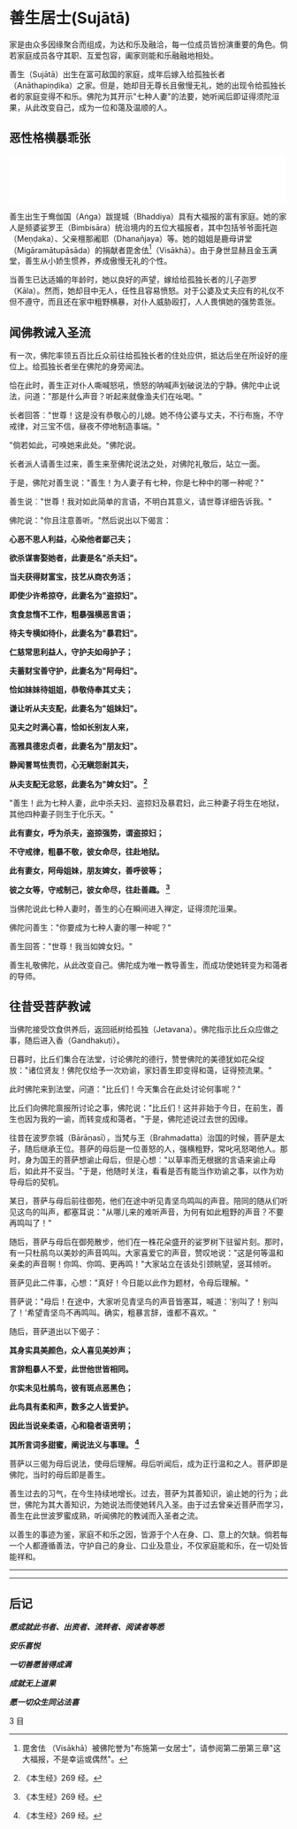 # 善生居士(Sujātā)
家是由众多因缘聚合而组成，为达和乐及融洽，每一位成员皆扮演重要的角色。倘若家庭成员各守其职、互爱包容，阖家则能和乐融融地相处。

善生（Sujātā）出生在富可敌国的家庭，成年后嫁入给孤独长者（Anāthapiṇḍika）之家。但是，她却目无尊长且傲慢无礼，她的出现令给孤独长者的家庭变得不和乐。佛陀为其开示"七种人妻"的法要，她听闻后即证得须陀洹果，从此改变自己，成为一位和蔼及温顺的人。

## 恶性格横暴乖张

<iframe frameborder="0" marginwidth="0" marginheight="0" width=500 height=86 src="./mp3/2.14-1.mp3"></iframe>

善生出生于鸯伽国（Aṅga）跋提城（Bhaddiya）具有大福报的富有家庭。她的家人是频婆娑罗王（Bimbisāra）统治境内的五位大福报者，其中包括爷爷面托迦（Meṇḍaka）、父亲檀那阇耶（Dhanañjaya）等。她的姐姐是鹿母讲堂（Migāramātupāsāda）的捐献者毘舍佉[^1]（Visākhā）。由于身世显赫且金玉满堂，善生从小娇生惯养，养成傲慢无礼的个性。

当善生已达适婚的年龄时，她以良好的声望，嫁给给孤独长者的儿子迦罗（Kāla）。然而，她却目中无人，任性且容易愤怒。对于公婆及丈夫应有的礼仪不但不遵守，而且还在家中粗野横暴，对仆人威胁殴打，人人畏惧她的强势乖张。

## 闻佛教诫入圣流

有一次，佛陀率领五百比丘众前往给孤独长者的住处应供，抵达后坐在所设好的座位上。给孤独长者坐在佛陀的身旁闻法。

恰在此时，善生正对仆人嘶喊怒吼，愤怒的呐喊声划破说法的宁静。佛陀中止说法，问道："那是什么声音？听起来就像渔夫们在吆喝。"

长者回答︰"世尊！这是没有恭敬心的儿媳。她不侍公婆与丈夫，不行布施，不守戒律，对三宝不信，昼夜不停地制造事端。"

"倘若如此，可唤她来此处。"佛陀说。

长者派人请善生过来，善生来至佛陀说法之处，对佛陀礼敬后，站立一面。

于是，佛陀对善生说："善生！为人妻子有七种，你是七种中的哪一种呢？"

善生说︰"世尊！我对如此简单的言语，不明白其意义，请世尊详细告诉我。"

佛陀说："你且注意善听。"然后说出以下偈言： 

<strong>

心恶不思人利益，心染他者鄙己夫；

欲杀谋害娶她者，此妻是名"杀夫妇"。

当夫获得财富宝，技艺从商农务活；

即使少许希掠夺，此妻名为"盗掠妇"。

贪食怠惰不工作，粗暴强横恶言语；

待夫专横如待仆，此妻名为"暴君妇"。

仁慈常思利益人，守护夫如母护子；

夫蓄财宝善守护，此妻名为"阿母妇"。

恰如妹妹待姐姐，恭敬侍奉其丈夫；

谦让听从夫支配，此妻名为"姐妹妇"。

见夫之时满心喜，恰如长别友人来，

高雅具德忠贞者，此妻名为"朋友妇"。

静闻詈骂怯责罚，心无瞋怨耐其夫，

从夫支配无忿怒，此妻名为"婢女妇"。 [^2]

</strong>

"善生！此为七种人妻，此中杀夫妇、盗掠妇及暴君妇，此三种妻子将生在地狱，其他四种妻子则生于化乐天。"

<strong>

此有妻女，呼为杀夫，盗掠强势，谓盗掠妇；

不守戒律，粗暴不敬，彼女命尽，往赴地狱。

此有妻女，阿母姐妹，朋友婢女，善呼彼等；

彼之女等，守戒制己，彼女命尽，往赴善趣。 [^3]

</strong>

当佛陀说此七种人妻时，善生的心在瞬间进入禅定，证得须陀洹果。

佛陀问善生："你要成为七种人妻的哪一种呢？"

善生回答："世尊！我当如婢女妇。"

善生礼敬佛陀，从此改变自己。佛陀成为唯一教导善生，而成功使她转变为和蔼者的导师。

## 往昔受菩萨教诫

当佛陀接受饮食供养后，返回祇树给孤独（Jetavana）。佛陀指示比丘众应做之事，随后进入香（Gandhakuṭi）。

日暮时，比丘们集合在法堂，讨论佛陀的德行，赞誉佛陀的美德犹如花朵绽放："诸位贤友！佛陀仅给予一次劝谕，家妇善生即变得和蔼，证得预流果。"

此时佛陀来到法堂，问道："比丘们！今天集合在此处讨论何事呢？"

比丘们向佛陀禀报所讨论之事，佛陀说："比丘们！这并非始于今日，在前生，善生也因为我的一谕，而转变成和蔼者。"于是，佛陀述说过去世的因缘。

往昔在波罗奈城（Bārāṇasī），当梵与王（Brahmadatta）治国的时候，菩萨是太子，随后继承王位。菩萨的母后是一位善怒的人，强横粗野，常叱吼怒喝他人。那时，身为国王的菩萨想谕止母后，但是心想︰"以草率而无根据的言语来谕止母后，如此并不妥当。"于是，他随时关注，看看是否有能当作劝谕之事，以作为劝导母后的契机。

某日，菩萨与母后前往御苑，他们在途中听见青坚鸟鸣叫的声音。陪同的随从们听见这鸟的叫声，都塞耳说："从哪儿来的难听声音，为何有如此粗野的声音？不要再鸣叫了！"

随后，菩萨与母后在御苑散步，他们在一株花朵盛开的娑罗树下驻留片刻。那时，有一只杜鹃鸟以美妙的声音鸣叫。大家喜爱它的声音，赞叹地说："这是何等温和亲柔的声音啊！你鸣、你鸣、更再鸣！"大家站立在该处引颈眺望，竖耳倾听。

菩萨见此二件事，心想："真好！今日能以此作为题材，令母后理解。"

菩萨说："母后！在途中，大家听见青坚鸟的声音皆塞耳，喊道：'别叫了！别叫了！'希望青坚鸟不再鸣叫。确实，粗暴言辞，谁都不喜欢。"

随后，菩萨道出以下偈子： <strong>

其身实具美颜色，众人喜见美妙声；

言辞粗暴人不爱，此世他世皆相同。

尔实未见杜鹃鸟，彼有斑点恶黑色；

此鸟具有柔和声，数多之人皆爱护。

因此当说亲柔语，心和稳者语贤明；

其所言词多甜蜜，阐说法义与事理。 [^4] 

</strong>

菩萨以三偈为母后说法，使母后理解。母后听闻后，成为正行温和之人。菩萨即是佛陀，当时的母后即是善生。

善生过去的习气，在今生持续地增长。过去，菩萨为其善知识，谕止她的行为；此世，佛陀为其大善知识，为她说法而使她转凡入圣。由于过去曾亲近菩萨而学习，善生在此世波罗蜜成熟，听闻佛陀的教诫而入圣者之流。

以善生的事迹为鉴，家庭不和乐之因，皆源于个人在身、口、意上的欠缺。倘若每一个人都遵循善法，守护自己的身业、口业及意业，不仅家庭能和乐，在一切处皆能祥和。

---

[^1]: 毘舍佉 （Visākhā）被佛陀誉为"布施第一女居士"，请参阅第二册第三章"这大福报，不是幸运或偶然"。

[^2]: 《本生经》269 经。

[^3]: 《本生经》269 经。

[^4]: 《本生经》269 经。

---

## 后记
<strong><em>
愿成就此书者、出资者、流转者、阅读者等悉

安乐喜悦

一切善愿皆得成满

成就无上道果

愿一切众生同沾法喜
</em></strong>

3 目

